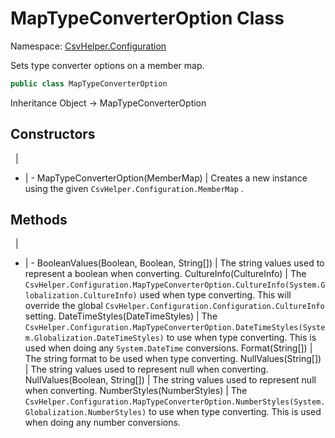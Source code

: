 # MapTypeConverterOption Class

Namespace: [CsvHelper.Configuration](/api/CsvHelper.Configuration)

Sets type converter options on a member map.

```cs
public class MapTypeConverterOption 
```

Inheritance Object -> MapTypeConverterOption

## Constructors
&nbsp; | &nbsp;
- | -
MapTypeConverterOption(MemberMap) | Creates a new instance using the given ``CsvHelper.Configuration.MemberMap`` .

## Methods
&nbsp; | &nbsp;
- | -
BooleanValues(Boolean, Boolean, String[]) | The string values used to represent a boolean when converting.
CultureInfo(CultureInfo) | The ``CsvHelper.Configuration.MapTypeConverterOption.CultureInfo(System.Globalization.CultureInfo)`` used when type converting. This will override the global ``CsvHelper.Configuration.Configuration.CultureInfo`` setting.
DateTimeStyles(DateTimeStyles) | The ``CsvHelper.Configuration.MapTypeConverterOption.DateTimeStyles(System.Globalization.DateTimeStyles)`` to use when type converting. This is used when doing any ``System.DateTime`` conversions.
Format(String[]) | The string format to be used when type converting.
NullValues(String[]) | The string values used to represent null when converting.
NullValues(Boolean, String[]) | The string values used to represent null when converting.
NumberStyles(NumberStyles) | The ``CsvHelper.Configuration.MapTypeConverterOption.NumberStyles(System.Globalization.NumberStyles)`` to use when type converting. This is used when doing any number conversions.
